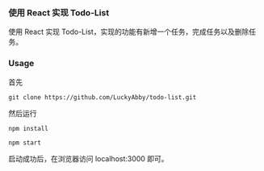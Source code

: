 ### 使用 React 实现 Todo-List

使用 React 实现 Todo-List，实现的功能有新增一个任务，完成任务以及删除任务。

### Usage

首先
```
git clone https://github.com/LuckyAbby/todo-list.git
```
然后运行
```
npm install

npm start
```
启动成功后，在浏览器访问 localhost:3000 即可。

